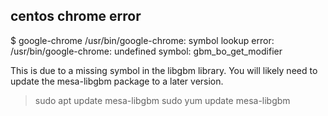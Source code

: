 ## centos chrome error
$ google-chrome
/usr/bin/google-chrome: symbol lookup error: /usr/bin/google-chrome: undefined symbol: gbm_bo_get_modifier

This is due to a missing symbol in the libgbm library. You will likely need to update the mesa-libgbm package to a later version.
>sudo apt update mesa-libgbm
>sudo yum update mesa-libgbm
